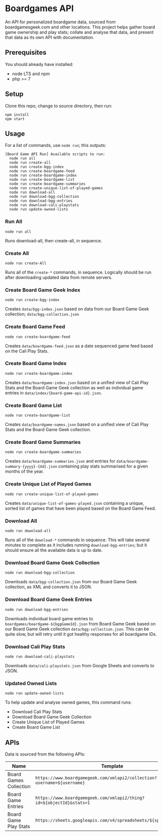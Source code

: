 # Boardgames API

An API for personalized boardgame data, sourced from boardgamesgeek.com and other locations. This project helps gather board game ownership and play stats; collate and analyse that data, and present that data as its own API with documentation.

## Prerequisites

You should already have installed:
- node LTS and npm
- php >= 7

## Setup

Clone this repo, change to source directory, then run:
```
npm install
npm start
```

## Usage

For a list of commands, use `node run`; this outputs:
```
[Board Game API Run] Available scripts to run:
  node run all
  node run create-all
  node run create-bgg-index
  node run create-boardgame-feed
  node run create-boardgame-index
  node run create-boardgame-list
  node run create-boardgame-summaries
  node run create-unique-list-of-played-games
  node run download-all
  node run download-bgg-collection
  node run download-bgg-entries
  node run download-cali-playstats
  node run update-owned-lists
```

### Run All

`node run all`

Runs download-all, then create-all, in sequence.

### Create All

`node run create-All`

Runs all of the `create-*` commands, in sequence. Logically should be run after downloading updated data from remote servers.

### Create Board Game Geek Index

`node run create-bgg-index`

Creates `data/bgg-index.json` based on data from our Board Game Geek collection; `data/bgg-collection.json`

### Create Board Game Feed

`node run create-boardgame-feed`

Creates `data/boardgame-feed.json` as a date sequenced game feed based on the Cali Play Stats.

### Create Board Game Index

`node run create-boardgame-index`

Creates `data/boardgame-index.json` based on a unified view of Cali Play Stats and the Board Game Geek collection as well as individual game entries in `data/index/{board-game-api-id}.json`.

### Create Board Game List

`node run create-boardgame-list`

Creates `data/boardgame-names.json` based on a unified view of Cali Play Stats and the Board Game Geek collection.

### Create Board Game Summaries

`node run create-boardgame-summaries`

Creates `data/boardgame-summaries.json` and entries for `data/boardgame-summary-{yyyy}-{dd}.json` containing play stats summarised for a given months of the year.

### Create Unique List of Played Games

`node run create-unique-list-of-played-games`

Creates `data/unique-list-of-games-played.json` containing a unique, sorted list of games that have been played based on the Board Game Feed.

### Download All

`node run download-all`

Runs all of the `download-*` commands in sequence. This will take several minutes to complete as it includes running `download-bgg-entries`; but it should ensure all the available data is up to date.

### Download Board Game Geek Collection

`node run download-bgg-collection`

Downloads `data/bgg-collection.json` from our Board Game Geek collection, as XML and converts it to JSON.

### Download Board Game Geek Entries

`node run download-bgg-entries`

Downloads individual board game entries to `boardgames/boardgame-${bggGameId}.json` from Board Game Geek based on our Board Game Geek collection `data/bgg-collection.json`. This can be quite slow, but will retry until it got healthy responses for all boardgame IDs.

### Download Cali Play Stats

`node run download-cali-playstats`

Downloads `data/cali-playstats.json` from Google Sheets and converts to JSON.

### Updated Owned Lists

`node run update-owned-lists`

To help update and analyse owned games, this command runs:
- Download Cali Play Stats
- Download Board Game Geek Collection
- Create Unique List of Played Games
- Create Board Game List

## APIs
Data is sourced from the following APIs:

| Name                   | Template                                                                |
| ---------------------- | ----------------------------------------------------------------------- |
| Board Games Collection | `https://www.boardgamegeek.com/xmlapi2/collection?username=${username}` |
| Board Game Entries     | `https://www.boardgamegeek.com/xmlapi2/thing?id=${objectId}&stats=1`    |
| Board Game Play Stats  | `https://sheets.googleapis.com/v4/spreadsheets/${spreadsheetId}`        |
